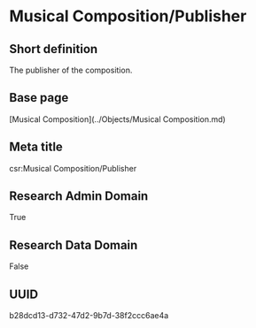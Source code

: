 # Musical Composition/Publisher
## Short definition
The publisher of the composition.
## Base page
[Musical Composition](../Objects/Musical Composition.md)
## Meta title
csr:Musical Composition/Publisher
## Research Admin Domain
True
## Research Data Domain
False
## UUID
b28dcd13-d732-47d2-9b7d-38f2ccc6ae4a
